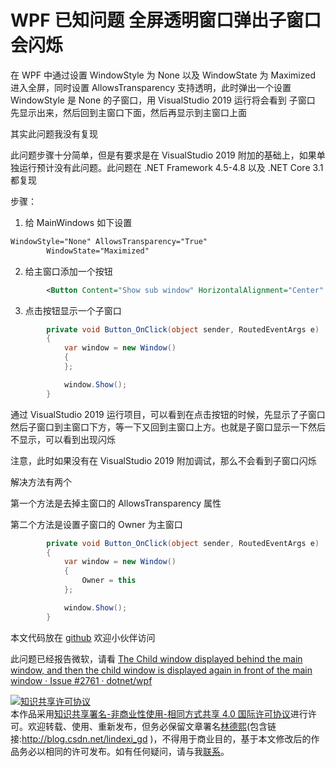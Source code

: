 
# WPF 已知问题 全屏透明窗口弹出子窗口会闪烁

在 WPF 中通过设置 WindowStyle 为 None 以及 WindowState 为 Maximized 进入全屏，同时设置 AllowsTransparency 支持透明，此时弹出一个设置 WindowStyle 是 None 的子窗口，用 VisualStudio 2019 运行将会看到 子窗口 先显示出来，然后回到主窗口下面，然后再显示到主窗口上面

<!--more-->


<!-- CreateTime:2020/3/12 8:32:20 -->

<!-- 发布 -->

其实此问题我没有复现

此问题步骤十分简单，但是有要求是在 VisualStudio 2019 附加的基础上，如果单独运行预计没有此问题。此问题在 .NET Framework 4.5-4.8 以及 .NET Core 3.1 都复现

步骤：

1. 给 MainWindows 如下设置

```xml
WindowStyle="None" AllowsTransparency="True"
        WindowState="Maximized" 
```

2. 给主窗口添加一个按钮

```xml
        <Button Content="Show sub window" HorizontalAlignment="Center" VerticalAlignment="Center" Click="Button_OnClick"/>
```

3. 点击按钮显示一个子窗口

```csharp
        private void Button_OnClick(object sender, RoutedEventArgs e)
        {
            var window = new Window()
            {
            };

            window.Show();
        }
```

通过 VisualStudio 2019 运行项目，可以看到在点击按钮的时候，先显示了子窗口然后子窗口到主窗口下方，等一下又回到主窗口上方。也就是子窗口显示一下然后不显示，可以看到出现闪烁

注意，此时如果没有在 VisualStudio 2019 附加调试，那么不会看到子窗口闪烁

解决方法有两个

第一个方法是去掉主窗口的 AllowsTransparency 属性

第二个方法是设置子窗口的 Owner 为主窗口

```csharp
        private void Button_OnClick(object sender, RoutedEventArgs e)
        {
            var window = new Window()
            {
                Owner = this
            };

            window.Show();
        }
```

本文代码放在 [github](https://github.com/dotnet-campus/wpf-issues/tree/4ab8bafcb1ed67a479b988aefd2bbd6f11198ec5/ChildWindowDisplayedAndThenBackToMainWindow) 欢迎小伙伴访问

此问题已经报告微软，请看 [The Child window displayed behind the main window, and then the child window is displayed again in front of the main window · Issue #2761 · dotnet/wpf](https://github.com/dotnet/wpf/issues/2761 )





<a rel="license" href="http://creativecommons.org/licenses/by-nc-sa/4.0/"><img alt="知识共享许可协议" style="border-width:0" src="https://licensebuttons.net/l/by-nc-sa/4.0/88x31.png" /></a><br />本作品采用<a rel="license" href="http://creativecommons.org/licenses/by-nc-sa/4.0/">知识共享署名-非商业性使用-相同方式共享 4.0 国际许可协议</a>进行许可。欢迎转载、使用、重新发布，但务必保留文章署名[林德熙](http://blog.csdn.net/lindexi_gd)(包含链接:http://blog.csdn.net/lindexi_gd )，不得用于商业目的，基于本文修改后的作品务必以相同的许可发布。如有任何疑问，请与我[联系](mailto:lindexi_gd@163.com)。